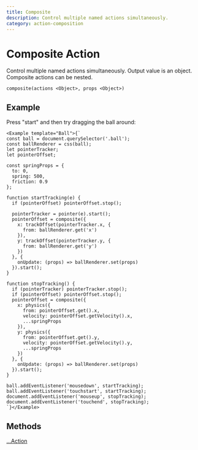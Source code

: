 ```yaml
---
title: Composite
description: Control multiple named actions simultaneously.
category: action-composition
---
```


# Composite Action

Control multiple named actions simultaneously. Output value is an object. Composite actions can be nested.

`composite(actions <Object>, props <Object>)`

## Example

Press "start" and then try dragging the ball around:

```marksy
<Example template="Ball">{`
const ball = document.querySelector('.ball');
const ballRenderer = css(ball);
let pointerTracker;
let pointerOffset;

const springProps = {
  to: 0,
  spring: 500,
  friction: 0.9
};

function startTracking(e) {
  if (pointerOffset) pointerOffset.stop();

  pointerTracker = pointer(e).start();
  pointerOffset = composite({
    x: trackOffset(pointerTracker.x, {
      from: ballRenderer.get('x')
    }),
    y: trackOffset(pointerTracker.y, {
      from: ballRenderer.get('y')
    })
  }, {
    onUpdate: (props) => ballRenderer.set(props)
  }).start();
}

function stopTracking() {
  if (pointerTracker) pointerTracker.stop();
  if (pointerOffset) pointerOffset.stop();
  pointerOffset = composite({
    x: physics({
      from: pointerOffset.get().x,
      velocity: pointerOffset.getVelocity().x,
      ...springProps
    }),
    y: physics({
      from: pointerOffset.get().y,
      velocity: pointerOffset.getVelocity().y,
      ...springProps
    })
  }, {
    onUpdate: (props) => ballRenderer.set(props)
  }).start();
}

ball.addEventListener('mousedown', startTracking);
ball.addEventListener('touchstart', startTracking);
document.addEventListener('mouseup', stopTracking);
document.addEventListener('touchend', stopTracking);
`}</Example>
```

## Methods

[...Action](action)
